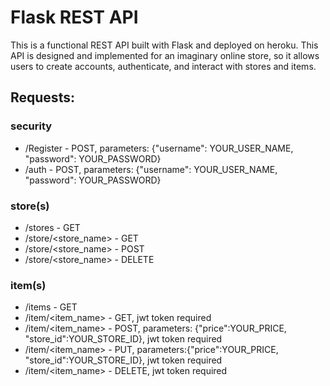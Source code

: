 # Flask REST API
This is a functional REST API built with Flask and deployed on heroku. This API is designed and implemented for an imaginary online store, so it allows users to create accounts, authenticate, and interact with stores and items. 

## Requests:
### security
- /Register - POST, parameters: {"username": YOUR_USER_NAME, "password": YOUR_PASSWORD}
- /auth - POST, parameters: {"username": YOUR_USER_NAME, "password": YOUR_PASSWORD}

### store(s)
- /stores - GET 
- /store/<store_name> - GET
- /store/<store_name> - POST
- /store/<store_name> - DELETE

### item(s)
- /items - GET 
- /item/<item_name> - GET, jwt token required 
- /item/<item_name> - POST, parameters: {"price":YOUR_PRICE, "store_id":YOUR_STORE_ID}, jwt token required 
- /item/<item_name> - PUT, parameters:{"price":YOUR_PRICE, "store_id":YOUR_STORE_ID}, jwt token required 
- /item/<item_name> - DELETE, jwt token required 


